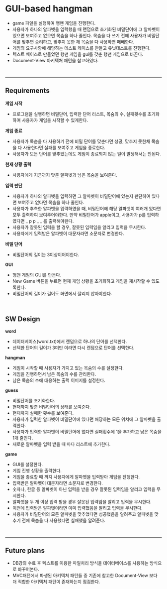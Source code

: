 GUI-based hangman
====================

- game 파일을 실행하여 행맨 게임을 진행한다. 
- 사용자가 하나의 알파벳을 입력했을 때 랜덤으로
초기화된 비밀단어에 그 알파벳이 있으면 보여주고 없으면 목숨을 하나 줄인다. 목숨을 다 쓰기 전에
사용자가 비밀단어를 맞추면 승리하고, 맞추지 못한 채 목숨을 다 사용하면 패배한다.
- 게임의 요구사항에 해당하는 테스트 케이스를 만들고 유닛테스트를 진행한다.
- 텍스트 베이스로 만들었던 행맨 게임을 gui를 갖춘 행맨 게임으로 바꾼다.
- Document-View 아키텍처 패턴을 참고하였다.

<br>

---

## Requirements
**게임 시작**
- 프로그램을 실행하면 비밀단어, 입력한 단어 리스트, 목숨의 수, 
실패횟수를 초기화하여 사용자가 게임을 시작할 수 있게한다.

**게임 종료**
- 사용자가 목숨을 다 사용하기 전에 비밀 단어를 맞춘다면 성공, 맞추지 못한채 목숨을 다
사용한다면 실패를 보여주고 게임을 종료한다.
- 사용자가 모든 단어를 맞추었는데도 게임이 종료되지 않는 일이 발생해서는 안된다.

**현재 상황 출력**
- 사용자에게 지금까지 맞춘 알파벳과 남은 목숨을 보여준다.

**입력 판단**
- 사용자가 하나의 알파벳을 입력하면 그 알파벳이 비밀단어에 있는지 판단하여 있다면 보여주고
없다면 목숨을 하나 줄인다.
- 사용자가 추측한 알파벳을 입력하였을 때, 비밀단어에 해당 알파벳이 여러개 있다면 모두 출력하여
보여주어야한다. 만약 비밀단어가 apple이고, 사용자가 p를 입력하였다면 _ p p _ _ 를 출력해야한다.
- 사용자가 잘못된 입력을 할 경우, 잘못된 입력임을 알리고 입력을 무시한다.
- 사용자에게 입력받은 알파벳이 대문자라면 소문자로 변경한다.

**비밀 단어**
- 비밀단어의 길이는 3이상이어야한다.

**GUI**
- 행맨 게임의 GUI를 만든다. 
- New Game 버튼을 누르면 현재 게임 상황을 초기화하고 게임을 재시작할 수 있도록한다.
- 비밀단어의 길이가 길어도 화면에서 잘리지 않아야한다.

<br>

## SW Design
**word**
- 데이터베이스(word.txt)에서 랜덤으로 하나의 단어를 선택한다.
- 선택한 단어의 길이가 3미만 이라면 다시 랜덤으로 단어를 선택한다.

**hangman**
- 게임이 시작할 때 사용자가 가지고 있는 목숨의 수를 설정한다.
- 게임을 진행하면서 남은 목숨의 수를 관리한다.
- 남은 목숨의 수에 대응하는 출력 이미지를 설정한다.


**guess**
- 비밀단어를 초기화한다.
- 현재까지 맞춘 비밀단어의 상태를 보여준다.
- 현재까지 실패한 횟수를 보여준다. 
- 사용자가 입력한 알파벳이 비밀단어에 있다면 해당하는 모든 위치에 그 알파벳을 출력한다.
- 사용자가 입력한 알파벳이 비밀단어에 없다면 실패횟수에 1을 추가하고 남은 목숨을 1개 줄인다.
- 새로운 알파벳을 입력 받을 때 마다 리스트에 추가한다.


**game**
- GUI를 설정한다.
- 게임 진행 상황을 출력한다.
- 게임을 종료할 때 까지 사용자에게 알파벳을 입력받아 게임을 진행한다.
- 입력받은 알파벳이 대문자라면 소문자로 변경한다.
- 숫자나, 한글 등 알파벳이 아닌 입력을 받을 경우 잘못된 입력임을 알리고 입력을 무시한다.
- 알파벳을 두 개 이상 입력 받을 경우 잘못된 입력임을 알리고 입력을 무시한다.
- 이전에 입력받은 알파벳이라면 이미 입력했음을 알리고 입력을 무시한다. 
- 사용자가 비밀단어의 모든 알파벳을 맞추었다면 성공했음을 알려주고
알파벳을 맞추기 전에 목숨을 다 사용했다면 실패했을 알려준다.
<br>

---

## Future plans
- DB강의 수료 후 텍스트를 이용한 파일처리 방식을 데이터베이스를 사용하는 방식으로 바꾸어본다.
- MVC패턴에서 파생된 아키텍처 패턴들 중 기존에 참고한 Document-View 보다 더 적합한 아키텍처 패턴이 존재하는지 점검한다.